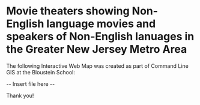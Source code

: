# Movie theaters showing Non-English language movies and speakers of Non-English lanuages in the Greater New Jersey Metro Area

The following Interactive Web Map was created as part of Command Line GIS at the Bloustein School:

-- Insert file here --

Thank you!
